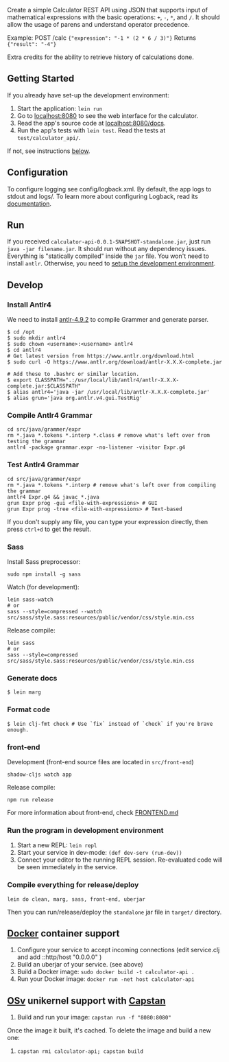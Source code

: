 
Create a simple Calculator REST API using JSON that supports input of mathematical expressions with the basic operations: `+`, `-`, `*`, and `/`. It should allow the usage of parens and understand operator precedence.

Example:
POST /calc `{"expression": "-1 * (2 * 6 / 3)"}`
Returns `{"result": "-4"}`

Extra credits for the ability to retrieve history of calculations done.


## Getting Started
If you already have set-up the development environment:
1. Start the application: `lein run`
2. Go to [localhost:8080](http://localhost:8080/) to see the web interface for the calculator.
3. Read the app's source code at [localhost:8080/docs](http://localhost:8080/docs).
4. Run the app's tests with `lein test`. Read the tests at `test/calculator_api/`.

If not, see instructions [below](#develop).

## Configuration
To configure logging see config/logback.xml. By default, the app logs to stdout and logs/.
To learn more about configuring Logback, read its [documentation](http://logback.qos.ch/documentation.html).


## Run
If you received `calculator-api-0.0.1-SNAPSHOT-standalone.jar`, just run `java -jar filename.jar`.
It should run without any dependency issues. Everything is "statically compiled" inside the `jar` file. You won't need to install `antlr`.
Otherwise, you need to [setup the development environment](#develop).


## Develop

### Install Antlr4
We need to install [antlr-4.9.2](https://www.antlr.org) to compile Grammer and generate parser.
```
$ cd /opt
$ sudo mkdir antlr4
$ sudo chown <username>:<username> antlr4
$ cd antlr4
# Get latest version from https://www.antlr.org/download.html
$ sudo curl -O https://www.antlr.org/download/antlr-X.X.X-complete.jar

# Add these to .bashrc or similar location.
$ export CLASSPATH=".:/usr/local/lib/antlr4/antlr-X.X.X-complete.jar:$CLASSPATH"
$ alias antlr4='java -jar /usr/local/lib/antlr-X.X.X-complete.jar'
$ alias grun='java org.antlr.v4.gui.TestRig'
```


### Compile Antlr4 Grammar
```
cd src/java/grammer/expr
rm *.java *.tokens *.interp *.class # remove what's left over from testing the grammar
antlr4 -package grammar.expr -no-listener -visitor Expr.g4
```


### Test Antlr4 Grammar
```
cd src/java/grammer/expr
rm *.java *.tokens *.interp # remove what's left over from compiling the grammar
antlr4 Expr.g4 && javac *.java
grun Expr prog -gui <file-with-expressions> # GUI
grun Expr prog -tree <file-with-expressions> # Text-based
```
If you don't supply any file, you can type your expression directly, then press `ctrl+d` to get the result.


### Sass
Install Sass preprocessor:
```
sudo npm install -g sass
```

Watch (for development):
```
lein sass-watch
# or
sass --style=compressed --watch src/sass/style.sass:resources/public/vendor/css/style.min.css
```
Release compile:
```
lein sass
# or
sass --style=compressed src/sass/style.sass:resources/public/vendor/css/style.min.css
```


### Generate docs
```
$ lein marg
```

### Format code
```
$ lein clj-fmt check # Use `fix` instead of `check` if you're brave enough.
```


### front-end
Development (front-end source files are located in `src/front-end`)
```
shadow-cljs watch app
```
Release compile:
```
npm run release
```
For more information about front-end, check [FRONTEND.md](/FRONTEND.md)


### Run the program in development environment
1. Start a new REPL: `lein repl`
2. Start your service in dev-mode: `(def dev-serv (run-dev))`
3. Connect your editor to the running REPL session.
   Re-evaluated code will be seen immediately in the service.


### Compile everything for release/deploy
```
lein do clean, marg, sass, front-end, uberjar
```
Then you can run/release/deploy the `standalone` jar file in `target/` directory.


## [Docker](https://www.docker.com/) container support
1. Configure your service to accept incoming connections (edit service.clj and add  ::http/host "0.0.0.0" )
2. Build an uberjar of your service. (see above)
3. Build a Docker image: `sudo docker build -t calculator-api .`
4. Run your Docker image: `docker run -net host calculator-api`


## [OSv](http://osv.io/) unikernel support with [Capstan](http://osv.io/capstan/)
1. Build and run your image: `capstan run -f "8080:8080"`


Once the image it built, it's cached.  To delete the image and build a new one:
1. `capstan rmi calculator-api; capstan build`
